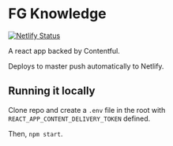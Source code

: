 # FG Knowledge

[![Netlify Status](https://api.netlify.com/api/v1/badges/f1faa6c4-a5da-41b7-8d18-db29a852b942/deploy-status)](https://app.netlify.com/sites/fg-knowledge/deploys)

A react app backed by Contentful.

Deploys to master push automatically to Netlify.

## Running it locally

Clone repo and create a `.env` file in the root with `REACT_APP_CONTENT_DELIVERY_TOKEN` defined.

Then, `npm start`.